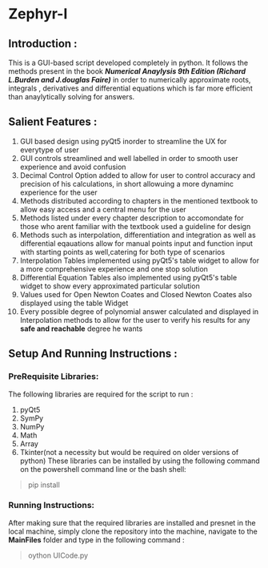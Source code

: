 # Zephyr-I

## Introduction :
This is a GUI-based script developed completely in python. It follows the methods present in the book ***Numerical Anaylysis 9th Edition (Richard L.Burden and J.douglas Faire)*** in order to numerically approximate roots, integrals , derivatives and differential equations which is far more efficient than anaylytically solving for answers. 

## Salient Features :
1. GUI based design using pyQt5 inorder to streamline the UX for everytype of user
2. GUI controls streamlined and well labelled in order to smooth user experience and avoid confusion
3. Decimal Control Option added to allow for user to control accuracy and precision of his calculations, in short allowuing a more dynaminc experience for the user 
4. Methods distributed according to chapters in the mentioned textbook to allow easy access and a central menu for the user 
5. Methods listed under every chapter description to accomondate for those who arent familiar with the textbook used a guideline for design 
6. Methods such as interpolation, differentiation and integration as well as differential eqauations allow for manual points input and function input with starting points as well,catering for both type of scenarios
7. Interpolation Tables implemented using pyQt5's table widget to allow for a more comprehensive experience and one stop solution 
8. Differential Equation Tables also implemented using pyQt5's table widget to show every approximated particular solution
9. Values used for Open Newton Coates and Closed Newton Coates also displayed using the table Widget 
10. Every possible degree of polynomial answer calculated and displayed in Interpolation methods to allow for the user to verify his results for any **safe and reachable** degree he wants

## Setup And Running Instructions :

### PreRequisite Libraries:
The following libraries are required for the script to run :
1. pyQt5
2. SymPy
3. NumPy
4. Math
5. Array
6. Tkinter(not a necessity but would be required on older versions of python)
These libraries can be installed by using the following command on the powershell command line or the bash shell:
>pip install <libraryName>
 
### Running Instructions:
 After making sure that the required libraries are installed and presnet in the local machine, simply clone the repository into the machine, navigate to the **MainFiles** folder and type in the following command :
 >oython UICode.py
 
 
